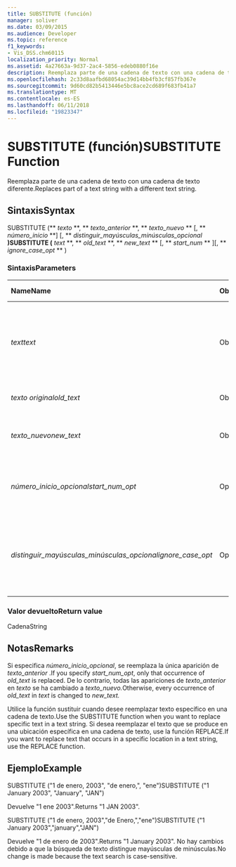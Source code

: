 ```yaml
---
title: SUBSTITUTE (función)
manager: soliver
ms.date: 03/09/2015
ms.audience: Developer
ms.topic: reference
f1_keywords:
- Vis_DSS.chm60115
localization_priority: Normal
ms.assetid: 4a27663a-9d37-2ac4-5856-edeb0880f16e
description: Reemplaza parte de una cadena de texto con una cadena de texto diferente.
ms.openlocfilehash: 2c33d8aafbd68054ac39d14bb4fb3cf857fb367e
ms.sourcegitcommit: 9d60cd82b5413446e5bc8ace2cd689f683fb41a7
ms.translationtype: MT
ms.contentlocale: es-ES
ms.lasthandoff: 06/11/2018
ms.locfileid: "19823347"
---
```

# <a name="substitute-function"></a><span data-ttu-id="5db39-103">SUBSTITUTE (función)</span><span class="sxs-lookup"><span data-stu-id="5db39-103">SUBSTITUTE Function</span></span>

<span data-ttu-id="5db39-104">Reemplaza parte de una cadena de texto con una cadena de texto diferente.</span><span class="sxs-lookup"><span data-stu-id="5db39-104">Replaces part of a text string with a different text string.</span></span> 
  
## <a name="syntax"></a><span data-ttu-id="5db39-105">Sintaxis</span><span class="sxs-lookup"><span data-stu-id="5db39-105">Syntax</span></span>

 <span data-ttu-id="5db39-106">SUBSTITUTE (** *texto* **, ** *texto_anterior* **, ** *texto_nuevo* ** [, ** *número_inicio* **] [, ** *distinguir_mayúsculas_minúsculas_opcional* **)</span><span class="sxs-lookup"><span data-stu-id="5db39-106">SUBSTITUTE (** *text* **, ** *old_text* **, ** *new_text* ** [, ** *start_num* ** ][, ** *ignore_case_opt* ** )</span></span> 
  
### <a name="parameters"></a><span data-ttu-id="5db39-107">Sintaxis</span><span class="sxs-lookup"><span data-stu-id="5db39-107">Parameters</span></span>

|<span data-ttu-id="5db39-108">**Name**</span><span class="sxs-lookup"><span data-stu-id="5db39-108">**Name**</span></span>|<span data-ttu-id="5db39-109">**Obligatorio/opcional**</span><span class="sxs-lookup"><span data-stu-id="5db39-109">**Required/Optional**</span></span>|<span data-ttu-id="5db39-110">**Tipo de datos**</span><span class="sxs-lookup"><span data-stu-id="5db39-110">**Data Type**</span></span>|<span data-ttu-id="5db39-111">**Descripción**</span><span class="sxs-lookup"><span data-stu-id="5db39-111">**Description**</span></span>|
|:-----|:-----|:-----|:-----|
| <span data-ttu-id="5db39-112">_text_</span><span class="sxs-lookup"><span data-stu-id="5db39-112">_text_</span></span> <br/> |<span data-ttu-id="5db39-113">Obligatorio</span><span class="sxs-lookup"><span data-stu-id="5db39-113">Required</span></span>  <br/> |<span data-ttu-id="5db39-114">**String**</span><span class="sxs-lookup"><span data-stu-id="5db39-114">**String**</span></span> <br/> | <span data-ttu-id="5db39-115">El texto o la referencia a la celda que contiene el texto cuyos caracteres se desea reemplazar.</span><span class="sxs-lookup"><span data-stu-id="5db39-115">The text or the reference to a cell containing text for which you want to substitute characters.</span></span>  <br/> |
| <span data-ttu-id="5db39-116">_texto original_</span><span class="sxs-lookup"><span data-stu-id="5db39-116">_old_text_</span></span> <br/> |<span data-ttu-id="5db39-117">Obligatorio</span><span class="sxs-lookup"><span data-stu-id="5db39-117">Required</span></span>  <br/> |<span data-ttu-id="5db39-118">**String**</span><span class="sxs-lookup"><span data-stu-id="5db39-118">**String**</span></span> <br/> | <span data-ttu-id="5db39-119">El texto que desea reemplazar.</span><span class="sxs-lookup"><span data-stu-id="5db39-119">The text you want to replace.</span></span>  <br/> |
| <span data-ttu-id="5db39-120">_texto_nuevo_</span><span class="sxs-lookup"><span data-stu-id="5db39-120">_new_text_</span></span> <br/> |<span data-ttu-id="5db39-121">Obligatorio</span><span class="sxs-lookup"><span data-stu-id="5db39-121">Required</span></span>  <br/> |<span data-ttu-id="5db39-122">**String**</span><span class="sxs-lookup"><span data-stu-id="5db39-122">**String**</span></span> <br/> | <span data-ttu-id="5db39-123">El texto que desea usar para reemplazar el _texto original_.</span><span class="sxs-lookup"><span data-stu-id="5db39-123">The text you want to use to replace  _old_text_.</span></span>  <br/> |
| <span data-ttu-id="5db39-124">_número_inicio_opcional_</span><span class="sxs-lookup"><span data-stu-id="5db39-124">_start_num_opt_</span></span> <br/> |<span data-ttu-id="5db39-125">Opcional</span><span class="sxs-lookup"><span data-stu-id="5db39-125">Optional</span></span>  <br/> |<span data-ttu-id="5db39-126">**Numérico**</span><span class="sxs-lookup"><span data-stu-id="5db39-126">**Numeric**</span></span> <br/> |<span data-ttu-id="5db39-127">Especifica qué apariciones de texto_anterior desea reemplazar.</span><span class="sxs-lookup"><span data-stu-id="5db39-127">Specifies which occurences of old_text to replace.</span></span>  <br/> |
| <span data-ttu-id="5db39-128">_distinguir_mayúsculas_minúsculas_opcional_</span><span class="sxs-lookup"><span data-stu-id="5db39-128">_ignore_case_opt_</span></span> <br/> |<span data-ttu-id="5db39-129">Opcional</span><span class="sxs-lookup"><span data-stu-id="5db39-129">Optional</span></span>  <br/> |<span data-ttu-id="5db39-130">**Boolean**</span><span class="sxs-lookup"><span data-stu-id="5db39-130">**Boolean**</span></span> <br/> |<span data-ttu-id="5db39-p101">Será FALSE si diferencia entre mayúsculas y minúsculas y, si no, TRUE. El valor predeterminado es FALSE (falso).</span><span class="sxs-lookup"><span data-stu-id="5db39-p101">FALSE if case-sensitive; otherwise, TRUE. The default is FALSE.</span></span>  <br/> |
   
### <a name="return-value"></a><span data-ttu-id="5db39-133">Valor devuelto</span><span class="sxs-lookup"><span data-stu-id="5db39-133">Return value</span></span>

<span data-ttu-id="5db39-134">Cadena</span><span class="sxs-lookup"><span data-stu-id="5db39-134">String</span></span>
  
## <a name="remarks"></a><span data-ttu-id="5db39-135">Notas</span><span class="sxs-lookup"><span data-stu-id="5db39-135">Remarks</span></span>

 <span data-ttu-id="5db39-136">Si especifica _número_inicio_opcional_, se reemplaza la única aparición de _texto_anterior_ .</span><span class="sxs-lookup"><span data-stu-id="5db39-136">If you specify  _start_num_opt_, only that occurrence of  _old_text_ is replaced.</span></span> <span data-ttu-id="5db39-137">De lo contrario, todas las apariciones de _texto_anterior_ en _texto_ se ha cambiado a _texto_nuevo._</span><span class="sxs-lookup"><span data-stu-id="5db39-137">Otherwise, every occurrence of  _old_text_ in  _text_ is changed to  _new_text._</span></span>
  
<span data-ttu-id="5db39-138">Utilice la función sustituir cuando desee reemplazar texto específico en una cadena de texto.</span><span class="sxs-lookup"><span data-stu-id="5db39-138">Use the SUBSTITUTE function when you want to replace specific text in a text string.</span></span> <span data-ttu-id="5db39-139">Si desea reemplazar el texto que se produce en una ubicación específica en una cadena de texto, use la función REPLACE.</span><span class="sxs-lookup"><span data-stu-id="5db39-139">If you want to replace text that occurs in a specific location in a text string, use the REPLACE function.</span></span>
  
## <a name="example"></a><span data-ttu-id="5db39-140">Ejemplo</span><span class="sxs-lookup"><span data-stu-id="5db39-140">Example</span></span>

<span data-ttu-id="5db39-141">SUBSTITUTE ("1 de enero, 2003", "de enero,", "ene")</span><span class="sxs-lookup"><span data-stu-id="5db39-141">SUBSTITUTE ("1 January 2003", "January", "JAN")</span></span> 
  
<span data-ttu-id="5db39-142">Devuelve "1 ene 2003".</span><span class="sxs-lookup"><span data-stu-id="5db39-142">Returns "1 JAN 2003".</span></span> 
  
<span data-ttu-id="5db39-143">SUBSTITUTE ("1 de enero, 2003","de Enero,","ene")</span><span class="sxs-lookup"><span data-stu-id="5db39-143">SUBSTITUTE ("1 January 2003","january","JAN")</span></span> 
  
<span data-ttu-id="5db39-144">Devuelve "1 de enero de 2003".</span><span class="sxs-lookup"><span data-stu-id="5db39-144">Returns "1 January 2003".</span></span> <span data-ttu-id="5db39-145">No hay cambios debido a que la búsqueda de texto distingue mayúsculas de minúsculas.</span><span class="sxs-lookup"><span data-stu-id="5db39-145">No change is made because the text search is case-sensitive.</span></span> 
  

